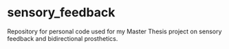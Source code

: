 # sensory_feedback
Repository for personal code used for my Master Thesis project on sensory feedback and bidirectional prosthetics.
